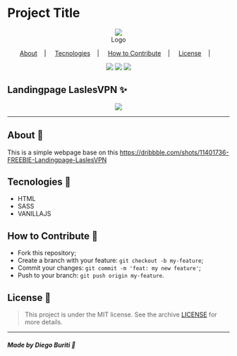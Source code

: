 <h1>Project Title</h1>

<p align="center">
<image src="./assets/img/Logo.png"/></br>
<label>Logo</label>
</p>

<p align="center">
<a href="#about-memo">About</a>&nbsp;&nbsp;&nbsp; | &nbsp;&nbsp;&nbsp;
<a href="#tecnologies-rocket">Tecnologies</a>&nbsp;&nbsp;&nbsp; | &nbsp;&nbsp;&nbsp;
<a href="#how-to-contribute-">How to Contribute</a>&nbsp;&nbsp;&nbsp; | &nbsp;&nbsp;&nbsp;
<a href="#license-scroll">License</a>&nbsp;&nbsp;&nbsp; | &nbsp;&nbsp;&nbsp;
</p>

<p align="center">
<image src="https://img.shields.io/badge/-HTML-red"/>
<image src="https://img.shields.io/badge/-SASS-purple"/>
<image src="https://img.shields.io/badge/-JAVASCRIPT-yellow"/>
</p>

## Landingpage LaslesVPN :sparkles:

<p align="center">
<image src="./assets/img/layout.png" />
</p>

---

## About :memo:

This is a simple webpage base on this https://dribbble.com/shots/11401736-FREEBIE-Landingpage-LaslesVPN

## Tecnologies :rocket:
- HTML
- SASS 
- VANILLAJS

## How to Contribute 🤔

- Fork this repository;
- Create a branch with your feature: `git checkout -b my-feature`;
- Commit your changes: `git commit -m 'feat: my new feature'`;
- Push to your branch: `git push origin my-feature`.

## License :scroll:

> This project is under the MIT license. See the archive [LICENSE](LICENSE) for more details.

---

##### Made by Diego Buriti :wave:
